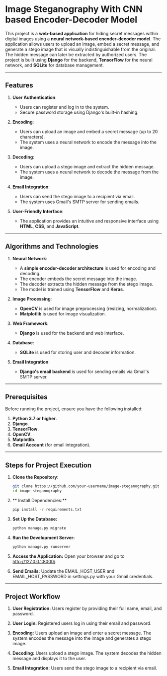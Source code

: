 # Image Steganography With CNN based Encoder-Decoder Model

This project is a **web-based application** for hiding secret messages within digital images using a **neural network-based encoder-decoder model**. The application allows users to upload an image, embed a secret message, and generate a stego image that is visually indistinguishable from the original. The hidden message can later be extracted by authorized users. The project is built using **Django** for the backend, **TensorFlow** for the neural network, and **SQLite** for database management.

---

## **Features**
1. **User Authentication**:
   - Users can register and log in to the system.
   - Secure password storage using Django's built-in hashing.

2. **Encoding**:
   - Users can upload an image and embed a secret message (up to 20 characters).
   - The system uses a neural network to encode the message into the image.

3. **Decoding**:
   - Users can upload a stego image and extract the hidden message.
   - The system uses a neural network to decode the message from the image.

4. **Email Integration**:
   - Users can send the stego image to a recipient via email.
   - The system uses Gmail's SMTP server for sending emails.

5. **User-Friendly Interface**:
   - The application provides an intuitive and responsive interface using **HTML**, **CSS**, and **JavaScript**.

---

## **Algorithms and Technologies**
1. **Neural Network**:
   - A **simple encoder-decoder architecture** is used for encoding and decoding.
   - The encoder embeds the secret message into the image.
   - The decoder extracts the hidden message from the stego image.
   - The model is trained using **TensorFlow** and **Keras**.

2. **Image Processing**:
   - **OpenCV** is used for image preprocessing (resizing, normalization).
   - **Matplotlib** is used for image visualization.

3. **Web Framework**:
   - **Django** is used for the backend and web interface.

4. **Database**:
   - **SQLite** is used for storing user and decoder information.

5. **Email Integration**:
   - **Django's email backend** is used for sending emails via Gmail's SMTP server.

---

## **Prerequisites**
Before running the project, ensure you have the following installed:
1. **Python 3.7 or higher**.
2. **Django**.
3. **TensorFlow**.
4. **OpenCV**.
5. **Matplotlib**.
6. **Gmail Account** (for email integration).

---

## **Steps for Project Execution**
1. **Clone the Repository**:
   ```bash
   git clone https://github.com/your-username/image-steganography.git
   cd image-steganography
   
2. ** Install Dependencies:**
   ```bash
   pip install -r requirements.txt

3. **Set Up the Database:**
   ```bash
   python manage.py migrate

4. **Run the Development Server:**
   ```bash
   python manage.py runserver

5. **Access the Application:**
Open your browser and go to http://127.0.0.1:8000/.

6. **Send Emails:**
Update the EMAIL_HOST_USER and EMAIL_HOST_PASSWORD in settings.py with your Gmail credentials.

---

## **Project Workflow**
1. **User Registration:**
Users register by providing their full name, email, and password.

2. **User Login:**
Registered users log in using their email and password.

3. **Encoding:**
Users upload an image and enter a secret message.
The system encodes the message into the image and generates a stego image.

4. **Decoding:**
Users upload a stego image.
The system decodes the hidden message and displays it to the user.

5. **Email Integration:**
Users send the stego image to a recipient via email.
